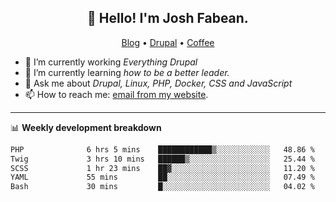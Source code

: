 <h2 align="center">👋 Hello! I'm Josh Fabean.</h2>
<p align="center">
  <a href="https://joshfabean.com">Blog</a> •
  <a href="https://www.drupal.org/u/joshfabean">Drupal</a> •
  <a href="https://www.buymeacoffee.com/LSxne6Yr4">Coffee</a>
</p>

- 🔭 I’m currently working *Everything Drupal*
- 🌱 I’m currently learning *how to be a better leader.*
- 💬 Ask me about *Drupal, Linux, PHP, Docker, CSS and JavaScript*
- 📫 How to reach me: [email from my website](https://joshfabean.com).

-------

📊 **Weekly development breakdown**
<!--START_SECTION:waka-->

```txt
PHP              6 hrs 5 mins    ████████████▒░░░░░░░░░░░░   48.86 %
Twig             3 hrs 10 mins   ██████▒░░░░░░░░░░░░░░░░░░   25.44 %
SCSS             1 hr 23 mins    ██▓░░░░░░░░░░░░░░░░░░░░░░   11.20 %
YAML             55 mins         ██░░░░░░░░░░░░░░░░░░░░░░░   07.49 %
Bash             30 mins         █░░░░░░░░░░░░░░░░░░░░░░░░   04.02 %
```

<!--END_SECTION:waka-->

<!--
**fabean/fabean** is a ✨ _special_ ✨ repository because its `README.md` (this file) appears on your GitHub profile.

Here are some ideas to get you started:

- 🔭 I’m currently working on ...
- 🌱 I’m currently learning ...
- 👯 I’m looking to collaborate on ...
- 🤔 I’m looking for help with ...
- 💬 Ask me about ...
- 📫 How to reach me: ...
- 😄 Pronouns: ...
- ⚡ Fun fact: ...
-->

